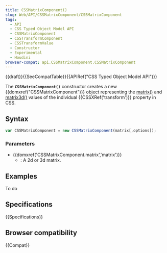 ```yaml
---
title: CSSMatrixComponent()
slug: Web/API/CSSMatrixComponent/CSSMatrixComponent
tags:
  - API
  - CSS Typed Object Model API
  - CSSMatrixComponent
  - CSSTransformComponent
  - CSSTransformValue
  - Constructor
  - Experimental
  - Houdini
browser-compat: api.CSSMatrixComponent.CSSMatrixComponent
---
```

{{draft}}{{SeeCompatTable}}{{APIRef("CSS Typed Object Model API")}}

The **`CSSMatrixComponent()`** constructor
creates a new {{domxref("CSSMatrixComponent")}} object representing the [matrix()](</en-US/docs/Web/CSS/transform-function/matrix()>) and [matrix3d()](</en-US/docs/Web/CSS/transform-function/matrix()>) values of the
individual {{CSSXRef('transform')}} property in CSS.

## Syntax

```js
var CSSMatrixComponent = new CSSMatrixComponent(matrix[,options]);
```

### Parameters

- {{domxref('CSSMatrixComponent.matrix','matrix')}}
  - : A 2d or 3d matrix.

## Examples

To do

## Specifications

{{Specifications}}

## Browser compatibility

{{Compat}}
